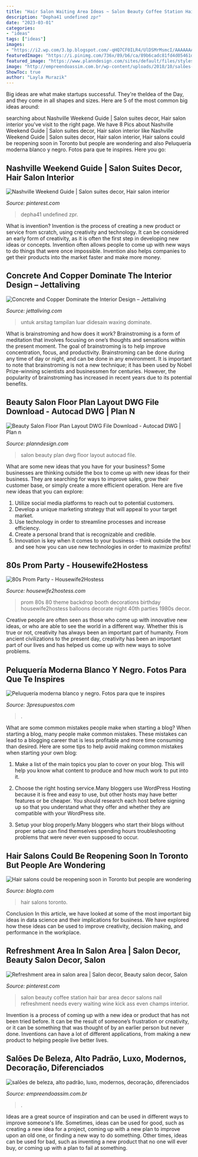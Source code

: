 ```yaml
---
title: "Hair Salon Waiting Area Ideas ~ Salon Beauty Coffee Station Hair Bar Area Decor Salons Nail Refreshment Needs Every Waiting Wine Kick Ass Even Champs Interior"
description: "Depha41 undefined zpr"
date: "2023-03-01"
categories:
- "ideas"
tags: ["ideas"]
images:
- "https://i2.wp.com/3.bp.blogspot.com/-qHQ7CF0ILR4/UlDSMrMsmcI/AAAAAAAACjo/N3xbzLa-I-g/s1600/Screen+Shot+2013-10-05+at+8.39.53+PM.png?w=1170"
featuredImage: "https://i.pinimg.com/736x/89/b6/ca/89b6cadc81fd4d05461d9cf9b0adf9e9--beauty-bar-salon-salon-bar.jpg"
featured_image: "https://www.planndesign.com/sites/default/files/styles/400x310/public/2019/09/beauty-salon-floor-plan-layout-dwg-file-download.jpg?itok=ZdQXdgoM"
image: "http://empreendoassim.com.br/wp-content/uploads/2018/10/salões-de-beleza-alto-padrão-luxo-modernos-decoração-diferenciados-diferentes-o-melhor-do-mundo-mais-famosos-do-mundo-23.jpg"
ShowToc: true
author: "Layla Murazik"
---
```



Big ideas are what make startups successful. They're theIdea of the Day, and they come in all shapes and sizes. Here are 5 of the most common big ideas around:

	

		
searching about Nashville Weekend Guide | Salon suites decor, Hair salon interior you've visit to the right page. We have 8 Pics about Nashville Weekend Guide | Salon suites decor, Hair salon interior like Nashville Weekend Guide | Salon suites decor, Hair salon interior, Hair salons could be reopening soon in Toronto but people are wondering and also Peluquería moderna blanco y negro. Fotos para que te inspires. Here you go:
		
    
## Nashville Weekend Guide | Salon Suites Decor, Hair Salon Interior

<img loading=lazy src="https://i.pinimg.com/originals/00/c1/48/00c1488986e4d0ce13f8047a4f6443ff.jpg" onerror="this.onerror=null;this.src='https://tse3.mm.bing.net/th?id=OIP.6pgHVkv-hhJ_2AsgWQzU9AHaLH&amp;pid=15.1';" alt="Nashville Weekend Guide | Salon suites decor, Hair salon interior">

_Source: pinterest.com_

>depha41 undefined zpr. 

	

What is invention?
Invention is the process of creating a new product or service from scratch, using creativity and technology. It can be considered an early form of creativity, as it is often the first step in developing new ideas or concepts. Invention often allows people to come up with new ways to do things that were once impossible. Invention also helps companies to get their products into the market faster and make more money.

    
## Concrete And Copper Dominate The Interior Design – Jettaliving

<img loading=lazy src="http://jettaliving.com/wp-content/uploads/2019/11/Waxing-Eyelash-Room.jpg" onerror="this.onerror=null;this.src='https://tse1.mm.bing.net/th?id=OIP.3lLKyC4Dpue4NxAEpxqKvgHaE7&amp;pid=15.1';" alt="Concrete and Copper Dominate the Interior Design – Jettaliving">

_Source: jettaliving.com_

>untuk arsitag tampilan luar didesain waxing dominate. 

	

What is brainstroming and how does it work?
Brainstroming is a form of meditation that involves focusing on one’s thoughts and sensations within the present moment. The goal of brainstroming is to help improve concentration, focus, and productivity. Brainstroming can be done during any time of day or night, and can be done in any environment. It is important to note that brainstroming is not a new technique; it has been used by Nobel Prize-winning scientists and businessmen for centuries. However, the popularity of brainstroming has increased in recent years due to its potential benefits.

    
## Beauty Salon Floor Plan Layout DWG File Download - Autocad DWG | Plan N

<img loading=lazy src="https://www.planndesign.com/sites/default/files/styles/400x310/public/2019/09/beauty-salon-floor-plan-layout-dwg-file-download.jpg?itok=ZdQXdgoM" onerror="this.onerror=null;this.src='https://tse3.mm.bing.net/th?id=OIP.pEmJFc0VDlWO1npdfrp3XQAAAA&amp;pid=15.1';" alt="Beauty Salon Floor Plan Layout DWG File Download - Autocad DWG | Plan n">

_Source: planndesign.com_

>salon beauty plan dwg floor layout autocad file. 

	

What are some new ideas that you have for your business?
Some businesses are thinking outside the box to come up with new ideas for their business. They are searching for ways to improve sales, grow their customer base, or simply create a more efficient operation. Here are five new ideas that you can explore: 
1) Utilize social media platforms to reach out to potential customers.
2) Develop a unique marketing strategy that will appeal to your target market. 
3) Use technology in order to streamline processes and increase efficiency. 
4) Create a personal brand that is recognizable and credible. 
5) Innovation is key when it comes to your business – think outside the box and see how you can use new technologies in order to maximize profits!

    
## 80s Prom Party - Housewife2Hostess

<img loading=lazy src="https://i2.wp.com/3.bp.blogspot.com/-qHQ7CF0ILR4/UlDSMrMsmcI/AAAAAAAACjo/N3xbzLa-I-g/s1600/Screen+Shot+2013-10-05+at+8.39.53+PM.png?w=1170" onerror="this.onerror=null;this.src='https://tse4.mm.bing.net/th?id=OIP.MqW1r8eLWPmV7ayvvJ5bsAAAAA&amp;pid=15.1';" alt="80s Prom Party - Housewife2Hostess">

_Source: housewife2hostess.com_

>prom 80s 80 theme backdrop booth decorations birthday housewife2hostess balloons decorate night 40th parties 1980s decor. 

	

Creative people are often seen as those who come up with innovative new ideas, or who are able to see the world in a different way. Whether this is true or not, creativity has always been an important part of humanity. From ancient civilizations to the present day, creativity has been an important part of our lives and has helped us come up with new ways to solve problems.

    
## Peluquería Moderna Blanco Y Negro. Fotos Para Que Te Inspires

<img loading=lazy src="https://www.3presupuestos.com/fotos/wp-content/uploads/2015/09/Peluquería-moderna-blanco-y-negro.jpg" onerror="this.onerror=null;this.src='https://tse4.mm.bing.net/th?id=OIP.FWbSU83pOdNSNebrK5pf7gHaE8&amp;pid=15.1';" alt="Peluquería moderna blanco y negro. Fotos para que te inspires">

_Source: 3presupuestos.com_

>. 

	

What are some common mistakes people make when starting a blog?
When starting a blog, many people make common mistakes. These mistakes can lead to a blogging career that is less profitable and more time consuming than desired. Here are some tips to help avoid making common mistakes when starting your own blog:
1. Make a list of the main topics you plan to cover on your blog. This will help you know what content to produce and how much work to put into it.

2. Choose the right hosting service.Many bloggers use WordPress Hosting because it is free and easy to use, but other hosts may have better features or be cheaper. You should research each host before signing up so that you understand what they offer and whether they are compatible with your WordPress site.

3. Setup your blog properly.Many bloggers who start their blogs without proper setup can find themselves spending hours troubleshooting problems that were never even supposed to occur.

    
## Hair Salons Could Be Reopening Soon In Toronto But People Are Wondering

<img loading=lazy src="https://media.blogto.com/articles/20160105-lolasalon2048-05.jpg?w=1200&amp;cmd=resize_then_crop&amp;height=630&amp;quality=70" onerror="this.onerror=null;this.src='https://tse4.mm.bing.net/th?id=OIP.wlP51_P_Fmcd0zBCtC8p1wHaD4&amp;pid=15.1';" alt="Hair salons could be reopening soon in Toronto but people are wondering">

_Source: blogto.com_

>hair salons toronto. 

	

Conclusion
In this article, we have looked at some of the most important big ideas in data science and their implications for business. We have explored how these ideas can be used to improve creativity, decision making, and performance in the workplace.

    
## Refreshment Area In Salon Area | Salon Decor, Beauty Salon Decor, Salon

<img loading=lazy src="https://i.pinimg.com/736x/89/b6/ca/89b6cadc81fd4d05461d9cf9b0adf9e9--beauty-bar-salon-salon-bar.jpg" onerror="this.onerror=null;this.src='https://tse4.mm.bing.net/th?id=OIP.2ibpLInDc60JOAqM_HwjNQHaLH&amp;pid=15.1';" alt="Refreshment area in salon area | Salon decor, Beauty salon decor, Salon">

_Source: pinterest.com_

>salon beauty coffee station hair bar area decor salons nail refreshment needs every waiting wine kick ass even champs interior. 

	

Invention is a process of coming up with a new idea or product that has not been tried before. It can be the result of someone’s frustration or creativity, or it can be something that was thought of by an earlier person but never done. Inventions can have a lot of different applications, from making a new product to helping people live better lives.

    
## Salões De Beleza, Alto Padrão, Luxo, Modernos, Decoração, Diferenciados

<img loading=lazy src="http://empreendoassim.com.br/wp-content/uploads/2018/10/salões-de-beleza-alto-padrão-luxo-modernos-decoração-diferenciados-diferentes-o-melhor-do-mundo-mais-famosos-do-mundo-23.jpg" onerror="this.onerror=null;this.src='https://tse2.mm.bing.net/th?id=OIP.SMTkGdehnJGsmfuiRJ5E0QHaD1&amp;pid=15.1';" alt="salões de beleza, alto padrão, luxo, modernos, decoração, diferenciados">

_Source: empreendoassim.com.br_

>. 

	

Ideas are a great source of inspiration and can be used in different ways to improve someone's life. Sometimes, ideas can be used for good, such as creating a new idea for a project, coming up with a new plan to improve upon an old one, or finding a new way to do something. Other times, ideas can be used for bad, such as inventing a new product that no one will ever buy, or coming up with a plan to fail at something.

